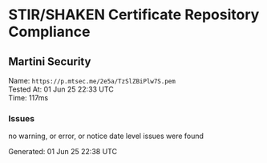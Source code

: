 # STIR/SHAKEN Certificate Repository Compliance

## Martini Security

Name: `https://p.mtsec.me/2e5a/TzSlZBiPlw7S.pem`\
Tested At: 01 Jun 25 22:33 UTC\
Time: 117ms

### Issues

no warning, or error, or notice date level issues were found

Generated: 01 Jun 25 22:38 UTC